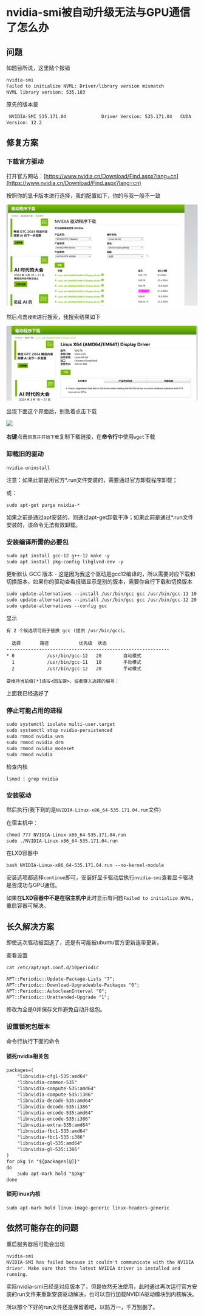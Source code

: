 # nvidia-smi被自动升级无法与GPU通信了怎么办


## 问题

如题目所说，这里贴个报错

```
nvidia-smi
Failed to initialize NVML: Driver/library version mismatch
NVML library version: 535.183
```

原先的版本是

```
 NVIDIA-SMI 535.171.04             Driver Version: 535.171.04   CUDA Version: 12.2 
```

## 修复方案

### 下载官方驱动

打开官方网站：[https://www.nvidia.cn/Download/Find.aspx?lang=cn](https://www.nvidia.cn/Download/Find.aspx?lang=cn)

按照你的显卡版本进行选择，我的配置如下，你的与我一般不一致

![](https://raw.githubusercontent.com/spiritysdx/images/main/20240513/circle_screenshot_1_%E5%AE%98%E6%96%B9%E9%AB%98%E7%BA%A7%E9%A9%B1%E5%8A%A8%E6%90%9C%E7%B4%A2%20NVIDIA(1).png)

然后点击```搜索```进行搜索，我搜索结果如下

![](https://raw.githubusercontent.com/spiritysdx/images/main/20240513/(AMD64_EM64T)%20NVIDIA.png)

出现下面这个界面后，别急着点击下载

![](https://cdn.spiritlhl.net/https://raw.githubusercontent.com/spiritysdx/images/main/20240513/circle_screenshot_1_unknown.png)

**右键**点击```同意并开始下载```复制下载链接，在**命令行**中使用```wget```下载

### 卸载旧的驱动

```
nvidia-uninstall
```

注意：如果此前是用官方*.run文件安装的，需要通过官方卸载程序卸载；

或：

```
sudo apt-get purge nvidia-*
```

如果之前是通过apt安装的，则通过apt-get卸载干净；如果此前是通过*.run文件安装的，该命令无法有效卸载。

### 安装编译所需的必要包

```
sudo apt install gcc-12 g++-12 make -y
sudo apt install pkg-config libglvnd-dev -y
```

更新默认 GCC 版本 - 这是因为我这个驱动是gcc12编译的，所以需要对应下载和切换版本，如果你的驱动查看报错显示是别的版本，需要你自行下载和切换版本

```
sudo update-alternatives --install /usr/bin/gcc gcc /usr/bin/gcc-11 10
sudo update-alternatives --install /usr/bin/gcc gcc /usr/bin/gcc-12 20
sudo update-alternatives --config gcc
```

显示

```
有 2 个候选项可用于替换 gcc (提供 /usr/bin/gcc)。

  选择       路径           优先级  状态
------------------------------------------------------------
* 0            /usr/bin/gcc-12   20        自动模式
  1            /usr/bin/gcc-11   10        手动模式
  2            /usr/bin/gcc-12   20        手动模式

要维持当前值[*]请按<回车键>，或者键入选择的编号：
```

上面我已经选好了

### 停止可能占用的进程

```
sudo systemctl isolate multi-user.target
sudo systemctl stop nvidia-persistenced
sudo rmmod nvidia_uvm
sudo rmmod nvidia_drm
sudo rmmod nvidia_modeset
sudo rmmod nvidia
```

检查内核

```
lsmod | grep nvidia
```

### 安装驱动

然后执行(我下到的是```NVIDIA-Linux-x86_64-535.171.04.run```文件)

在宿主机中：

```
chmod 777 NVIDIA-Linux-x86_64-535.171.04.run
sudo ./NVIDIA-Linux-x86_64-535.171.04.run
```

在LXD容器中

```
bash NVIDIA-Linux-x86_64-535.171.04.run --no-kernel-module
```

安装选项都选择```continue```即可，安装好显卡驱动后执行```nvidia-smi```查看显卡驱动是否成功与GPU通信。

如果在**LXD容器中不是在宿主机中**此时显示有问题```Failed to initialize NVML```，重启容器可解决。

## 长久解决方案

即使这次驱动被回退了，还是有可能被ubuntu官方更新连带更新。

查看设置

```
cat /etc/apt/apt.conf.d/10periodic
```

```
APT::Periodic::Update-Package-Lists "7";
APT::Periodic::Download-Upgradeable-Packages "0";
APT::Periodic::AutocleanInterval "0";
APT::Periodic::Unattended-Upgrade "1";
```

修改为全是0并保存文件避免自动升级包。

### 设置锁死包版本

命令行执行下面的命令

#### 锁死nvidia相关包

```shell
packages=(
    "libnvidia-cfg1-535:amd64"
    "libnvidia-common-535"
    "libnvidia-compute-535:amd64"
    "libnvidia-compute-535:i386"
    "libnvidia-decode-535:amd64"
    "libnvidia-decode-535:i386"
    "libnvidia-encode-535:amd64"
    "libnvidia-encode-535:i386"
    "libnvidia-extra-535:amd64"
    "libnvidia-fbc1-535:amd64"
    "libnvidia-fbc1-535:i386"
    "libnvidia-gl-535:amd64"
    "libnvidia-gl-535:i386"
)
for pkg in "${packages[@]}"
do
    sudo apt-mark hold "$pkg"
done
```

#### 锁死linux内核

```
sudo apt-mark hold linux-image-generic linux-headers-generic 
```

## 依然可能存在的问题

重启服务器后可能会出现

```
nvidia-smi
NVIDIA-SMI has failed because it couldn't communicate with the NVIDIA driver. Make sure that the latest NVIDIA driver is installed and running.
```

实际nvidia-smi已经是对应版本了，但是依然无法使用，此时通过再次运行官方安装的run文件来重新安装驱动解决，也可以自行加载NVIDIA驱动模块到内核解决。

所以那个下好的run文件还是保留着吧，以防万一，千万别删了。
